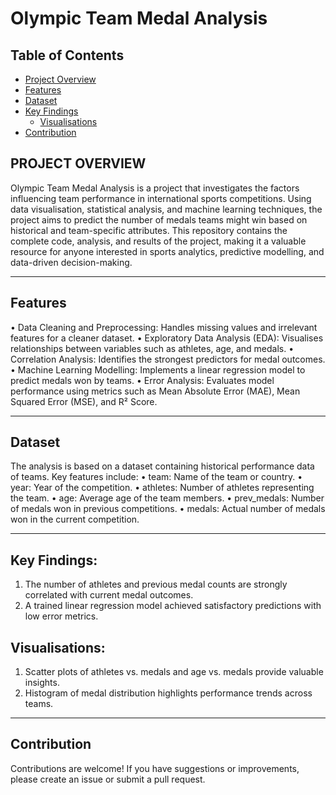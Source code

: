 # Olympic Team Medal Analysis

## Table of Contents
- [Project Overview](#project-overview)
- [Features](#features)
- [Dataset](#dataset)
- [Key Findings](#key_findings)
    - [Visualisations](#visualisations)
- [Contribution](#contribution)


## PROJECT OVERVIEW

Olympic Team Medal Analysis is a project that investigates the factors influencing team performance in international sports competitions. Using data visualisation, statistical analysis, and machine learning techniques, the project aims to predict the number of medals teams might win based on historical and team-specific attributes.
This repository contains the complete code, analysis, and results of the project, making it a valuable resource for anyone interested in sports analytics, predictive modelling, and data-driven decision-making.
________________________________________


## Features
•	Data Cleaning and Preprocessing: Handles missing values and irrelevant features for a cleaner dataset.
•	Exploratory Data Analysis (EDA): Visualises relationships between variables such as athletes, age, and medals.
•	Correlation Analysis: Identifies the strongest predictors for medal outcomes.
•	Machine Learning Modelling: Implements a linear regression model to predict medals won by teams.
•	Error Analysis: Evaluates model performance using metrics such as Mean Absolute Error (MAE), Mean Squared Error (MSE), and R² Score.
________________________________________


## Dataset
The analysis is based on a dataset containing historical performance data of teams. Key features include:
•	team: Name of the team or country.
•	year: Year of the competition.
•	athletes: Number of athletes representing the team.
•	age: Average age of the team members.
•	prev_medals: Number of medals won in previous competitions.
•	medals: Actual number of medals won in the current competition.
________________________________________

## Key Findings:

  1. The number of athletes and previous medal counts are strongly correlated with current medal outcomes.
  2. A trained linear regression model achieved satisfactory predictions with low error metrics.

## Visualisations:
  1. Scatter plots of athletes vs. medals and age vs. medals provide valuable insights.
  2. Histogram of medal distribution highlights performance trends across teams.
________________________________________


## Contribution
Contributions are welcome! If you have suggestions or improvements, please create an issue or submit a pull request.
